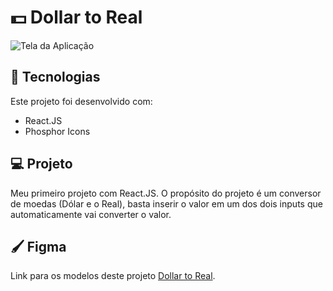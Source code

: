 # 💵 Dollar to Real
![Tela da Aplicação](https://media.licdn.com/dms/image/D4D22AQHEEotcPibwXA/feedshare-shrink_2048_1536/0/1703625780371?e=1707955200&v=beta&t=8HjWeq2Kg5A0Kg477MIa3z7g6tX2afH2BgDUEOYYSPU)


## 🚀 Tecnologias
Este projeto foi desenvolvido com:
* React.JS
* Phosphor Icons

## 💻 Projeto
Meu primeiro projeto com React.JS. O propósito do projeto é um conversor de moedas (Dólar e o Real), basta inserir o valor em um dos dois inputs que automaticamente vai converter o valor.

## 🖌️ Figma
Link para os modelos deste projeto [Dollar to Real](https://www.figma.com/file/GHdcEaavZrpZ4naIxUSQFc/Dollar-to-Real?node-id=0%3A1&mode=dev).
